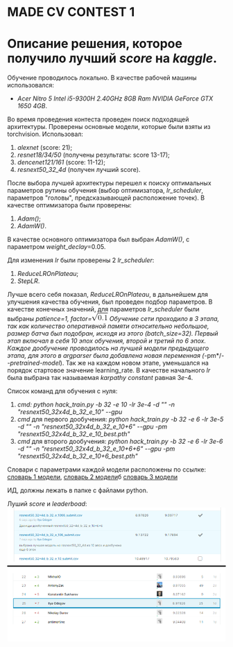 # MADE CV CONTEST 1
# Описание решения, которое получило лучший *score* на *kaggle*.

 Обучение проводилось локально. В качестве рабочей машины использовался:
  * *Acer Nitro 5 Intel i5-9300H 2.40GHz 8GB Ram NVIDIA GeForce GTX 1650 4GB*.

 Во время проведения контеста проведен поиск подходящей архитектуры. Проверены основные модели, которые были взяты из torchvision. Использовал:
  1. *alexnet* (score: 21);
  2. *resnet18/34/50* (получены результаты: score 13-17);
  3. *dencenet121/161* (score: 11-12);
  4. *resnext50_32_4d* (получен лучший score).

 После выбора лучшей архитектуры перешел к поиску оптимальных параметров рутины обучения (выбор оптимизатора, *lr_scheduler*, параметров "головы", предсказывающей расположение точек). В качестве оптимизатора были проверены:

 1. *Adam()*;
 2. *AdamW()*.

 В качестве основного оптимизатора был выбран *AdamW()*, с параметром *weight_declay*=0.05.

Для изменения *lr* были проверены 2 *lr_scheduler*:
 1. *ReduceLROnPlateau*;
 2. *StepLR*.
 
 Лучше всего себя показал, *ReduceLROnPlateau*, в дальнейшем для улучшения качества обучения, был проведен подбор параметров. В качестве конечных значений, для параметров *lr_scheduler* были выбраны *patience=1, factor=![](sqrt.gif)
 Обучение сети проходило в 3 этапа, так как количество оперативной памяти относительно небольшое, размер батча был подобран, исходя из этого (*batch_size=32*). Первый этап включал в себя 10 эпох обучения, второй и третий по 6 эпох. Каждое дообучение проводилось на лучшей модели предыдущего этапа, для этого в *argparser* была добавлена новая переменная (*-pm*/*--pretrained-model*). Так же на каждом новом этапе, уменьшался на порядок стартовое значение learning_rate. В качестве начального *lr* была выбрана так называемая *karpathy constant* равная 3*e*-4. 
 
 Список команд для обучения с нуля:
 1. *cmd: python hack_train.py -b 32 -e 10 -lr 3e-4 -d "" -n "resnext50_32x4d_b_32_e_10" --gpu*
 2. *cmd* для первого дообучения:
 *python hack_train.py -b 32 -e 6 -lr 3e-5 -d "" -n "resnext50_32x4d_b_32_e_10+6" --gpu -pm "resnext50_32x4d_b_32_e_10_best.pth"*
 3. *cmd* для второго дообучения:
 *python hack_train.py -b 32 -e 6 -lr 3e-6 -d "" -n "resnext50_32x4d_b_32_e_10+6+6" --gpu -pm "resnext50_32x4d_b_32_e_10+6_best.pth"*
 
Словари с параметрами каждой модели расположены по ссылке: [словарь 1 модели](), [словарь 2 модели]()б [словарь 3 модели]()
 
ИД, должны лежать в папке с файлами python.

Луший *score* и *leaderboad*:
![](score.png)
